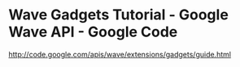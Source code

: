 <!--
id: 229957396
link: http://kevinisom.info/post/229957396/wave-gadgets-tutorial-google-wave-api-google-code
slug: wave-gadgets-tutorial-google-wave-api-google-code
date: Mon Nov 02 2009 08:03:49 GMT+1300 (NZDT)
raw: {"blog_name":"kevinisom","id":229957396,"post_url":"http://kevinisom.info/post/229957396/wave-gadgets-tutorial-google-wave-api-google-code","slug":"wave-gadgets-tutorial-google-wave-api-google-code","type":"link","date":"2009-11-01 19:03:49 GMT","timestamp":1257102229,"state":"published","format":"html","reblog_key":"vT8ns1jK","tags":[],"short_url":"http://tmblr.co/Zw68YyDjDyK","highlighted":[],"feed_item":"http://code.google.com/apis/wave/extensions/gadgets/guide.html","from_feed_id":"650234","note_count":0,"title":"Wave Gadgets Tutorial - Google Wave API - Google Code","url":"http://code.google.com/apis/wave/extensions/gadgets/guide.html","description":""}
publish: 2009-11-02
tags: 
title: Wave Gadgets Tutorial - Google Wave API - Google Code
-->


Wave Gadgets Tutorial - Google Wave API - Google Code
=====================================================

<http://code.google.com/apis/wave/extensions/gadgets/guide.html>

